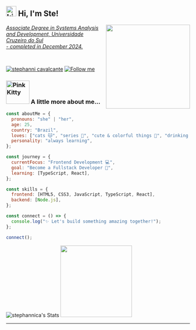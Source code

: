 <h2><a href="https://emoji.gg/emoji/2653-kitty-paw"><img src="https://cdn3.emoji.gg/emojis/2653-kitty-paw.gif" width="28px" height="28px" alt="kitty_paw"></a> Hi, I'm Ste! <a href="https://emoji.gg/emoji/7482-uwucat"></h2>
<img align='right' src="https://i.giphy.com/media/v1.Y2lkPTc5MGI3NjExc2h0OHF3MXl1ajlvaHByZnBsY252emZyYTNtdDBhNm01cDZlbWZwZCZlcD12MV9pbnRlcm5hbF9naWZfYnlfaWQmY3Q9Zw/LHZyixOnHwDDy/giphy.gif" width="230">

<p>
  <em>
    Associate Degree in Systems Analysis and Development, Universidade Cruzeiro do Sul<br>- completed in December 2024.
  </em>
</p><br>

[![stephanni cavalcante](https://img.shields.io/badge/stephanni%20cavalcante-fff?style=flat&logo=linkedin&logoColor=0A66C2&link=https://www.linkedin.com/in/stephanni-cavalcante-759779186/)](https://www.linkedin.com/in/stephanni-cavalcante-759779186/)
[![Follow me](https://img.shields.io/badge/Follow%20me-%E2%99%A5-green?style=social&logo=github&logoColor=000&link=https://github.com/stephannica)](https://github.com/stephannica)

### <a href="https://emoji.gg/emoji/7121-pinkkitty"><img src="https://cdn3.emoji.gg/emojis/7121-pinkkitty.gif" width="64px" height="64px" alt="PinkKitty"></a> A little more about me...  
```javascript
const aboutMe = {
  pronouns: "she" | "her",
  age: 25,
  country: "Brazil",
  loves: ["cats 🐱", "series 🎥", "cute & colorful things 🌈", "drinking water 💧"],
  personality: "always learning",
};

const journey = {
  currentFocus: "Frontend Development 💻",
  goal: "Become a Fullstack Developer 🌟",
  learning: [TypeScript, React],
};

const skills = {
  frontend: [HTML5, CSS3, JavaScript, TypeScript, React],
  backend: [Node.js],
};

const connect = () => {
  console.log("✨ Let's build something amazing together!");
};

connect();
```

![stephannica's Stats](https://github-readme-stats.vercel.app/api?username=stephannica&theme=dark&show_icons=true&hide_border=true&count_private=true&hide_rank=true)
<img src="https://github-readme-stats.vercel.app/api/top-langs/?username=stephannica&theme=dark&show_icons=true&hide_border=true&layout=compact&langs_count=10&card_width=510" height="196px">

---
